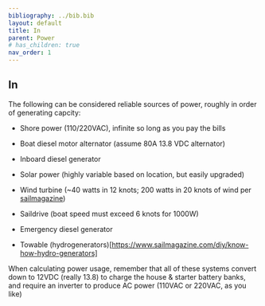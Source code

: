 ```yaml
---
bibliography: ../bib.bib
layout: default
title: In
parent: Power
# has_children: true
nav_order: 1
---
```


## In

The following can be considered reliable sources of power, roughly in order of 
generating capcity:

-   Shore power (110/220VAC), infinite so long as you pay the bills

-   Boat diesel motor alternator (assume 80A 13.8 VDC alternator)

-   Inboard diesel generator

-   Solar power (highly variable based on location, but easily upgraded)

-   Wind turbine (~40 watts in 12 knots; 200 watts in 20 knots of wind per [sailmagazine](https://www.sailmagazine.com/diy/know-how-wind-generators))

-   Saildrive (boat speed must exceed 6 knots for 1000W)

-   Emergency diesel generator

-   Towable (hydrogenerators)[https://www.sailmagazine.com/diy/know-how-hydro-generators]

When calculating power usage, remember that all of these systems convert down to 12VDC (really 13.8) to charge the house & starter battery banks, and require an inverter to produce AC power (110VAC or 220VAC, as you like)